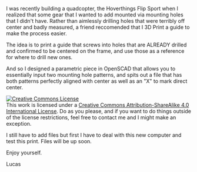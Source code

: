 I was recently building a quadcopter, the Hoverthings Flip Sport when I realized that some gear that I wanted to add mounted via mounting holes that I didn't have. Rather than aimlessly drilling holes that were terribly off center and badly measured, a friend reccomended that I 3D Print a guide to make the process easier.

The idea is to print a guide that screws into holes that are ALREADY drilled and confirmed to be centered on the frame, and use those as a reference for where to drill new ones.

And so I designed a parametric piece in OpenSCAD that allows you to essentially input two mounting hole patterns, and spits out a file that has both patterns perfectly aligned with center as well as an "X" to mark direct center. 

<a rel="license" href="http://creativecommons.org/licenses/by-sa/4.0/"><img alt="Creative Commons License" style="border-width:0" src="https://i.creativecommons.org/l/by-sa/4.0/88x31.png" /></a><br />This work is licensed under a <a rel="license" href="http://creativecommons.org/licenses/by-sa/4.0/">Creative Commons Attribution-ShareAlike 4.0 International License</a>. Do as you please, and if you want to do things outside of the license restrictions, feel free to contact me and I might make an exception.

I still have to add files but first I have to deal with this new computer and test this print. Files will be up soon.

Enjoy yourself. 

Lucas
